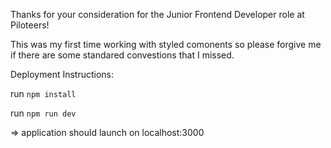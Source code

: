 Thanks for your consideration for the Junior Frontend Developer role at Piloteers!

This was my first time working with styled comonents so please forgive me if there are some standared convestions that I missed.

Deployment Instructions:

run `npm install`

run `npm run dev`

=> application should launch on localhost:3000
